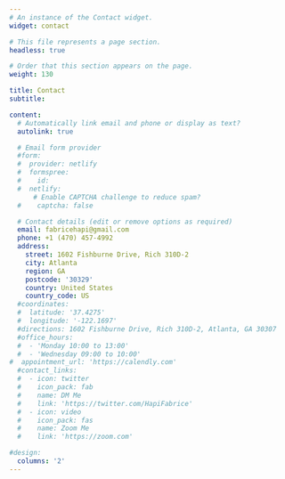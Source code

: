 ```yaml
---
# An instance of the Contact widget.
widget: contact

# This file represents a page section.
headless: true

# Order that this section appears on the page.
weight: 130

title: Contact
subtitle:

content:
  # Automatically link email and phone or display as text?
  autolink: true

  # Email form provider
  #form:
  #  provider: netlify
  #  formspree:
  #    id:
  #  netlify:
      # Enable CAPTCHA challenge to reduce spam?
  #    captcha: false

  # Contact details (edit or remove options as required)
  email: fabricehapi@gmail.com
  phone: +1 (470) 457-4992
  address:
    street: 1602 Fishburne Drive, Rich 310D-2
    city: Atlanta
    region: GA
    postcode: '30329'
    country: United States
    country_code: US
  #coordinates:
  #  latitude: '37.4275'
  #  longitude: '-122.1697'
  #directions: 1602 Fishburne Drive, Rich 310D-2, Atlanta, GA 30307
  #office_hours:
  #  - 'Monday 10:00 to 13:00'
  #  - 'Wednesday 09:00 to 10:00'
#  appointment_url: 'https://calendly.com'
  #contact_links:
  #  - icon: twitter
  #    icon_pack: fab
  #    name: DM Me
  #    link: 'https://twitter.com/HapiFabrice'
  #  - icon: video
  #    icon_pack: fas
  #    name: Zoom Me
  #    link: 'https://zoom.com'

#design:
  columns: '2'
---
```

